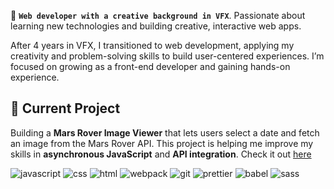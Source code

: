 👋 **`Web developer with a creative background in VFX`**. Passionate about learning new technologies and building creative, interactive web apps.

After 4 years in VFX, I transitioned to web development, applying my creativity and problem-solving skills to build user-centered experiences. I’m focused on growing as a front-end developer and gaining hands-on experience.

## 🔭 Current Project

Building a **Mars Rover Image Viewer** that lets users select a date and fetch an image from the Mars Rover API. This project is helping me improve my skills in **asynchronous JavaScript** and **API integration**.
Check it out [here](https://github.com/chajoy/mars-rover-photo-app)

<div>
  <img alt="javascript" src="https://img.shields.io/badge/Javascript-black?style=for-the-badge&logo=javascript&logoColor=black&labelColor=%23f5d442&color=%23f5d442">
  <img alt="css" src="https://img.shields.io/badge/CSS-black?style=for-the-badge&logo=csswizardry&logoColor=black&labelColor=%230384fc&color=%230384fc">
  <img alt="html" src="https://img.shields.io/badge/HTML5-black?style=for-the-badge&logo=html5&logoColor=black&labelColor=%23fc6603&color=%23fc6603">
  <img alt="webpack" src="https://img.shields.io/badge/webpack-black?style=for-the-badge&logo=webpack&logoColor=black&labelColor=%2349d0f5&color=%2349d0f5">
  <img alt="git" src="https://img.shields.io/badge/git-black?style=for-the-badge&logo=git&logoColor=black&labelColor=%23f56949&color=%23f56949">
  <img alt="prettier" src="https://img.shields.io/badge/prettier-black?style=for-the-badge&logo=prettier&logoColor=black&labelColor=%23192e4d&color=%23192e4d">
  <img alt="babel" src="https://img.shields.io/badge/babel-black?style=for-the-badge&logo=babel&logoColor=black&labelColor=%23f5ed5b&color=%23f5ed5b">
  <img alt="sass" src="https://img.shields.io/badge/sass-black?style=for-the-badge&logo=sass&logoColor=black&labelColor=%23d06da2&color=%23d06da2">
</div>






